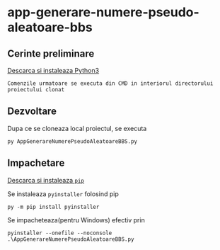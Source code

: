 # app-generare-numere-pseudo-aleatoare-bbs

## Cerinte preliminare
[Descarca si instaleaza Python3](https://www.python.org/downloads/)

`Comenzile urmatoare se executa din CMD in interiorul directorului proiectului clonat`

## Dezvoltare
Dupa ce se cloneaza local proiectul, se executa
```
py AppGenerareNumerePseudoAleatoareBBS.py
```

## Impachetare
[Descarca si instaleaza `pip`](https://pip.pypa.io/en/stable/installing/)

Se instaleaza `pyinstaller` folosind pip
```
py -m pip install pyinstaller
```
Se impacheteaza(pentru Windows) efectiv prin
```
pyinstaller --onefile --noconsole .\AppGenerareNumerePseudoAleatoareBBS.py
```
